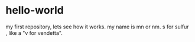 # hello-world
my first repository, lets see how it works.
my name is mn or nm.
s for sulfur , like a "v for vendetta".
